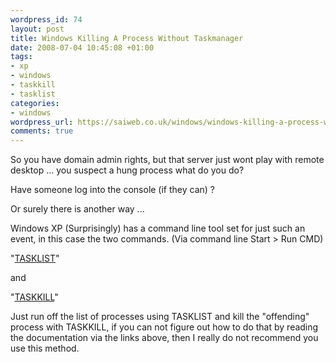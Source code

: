 ```yaml
--- 
wordpress_id: 74
layout: post
title: Windows Killing A Process Without Taskmanager
date: 2008-07-04 10:45:08 +01:00
tags: 
- xp
- windows
- taskkill
- tasklist
categories: 
- windows
wordpress_url: https://saiweb.co.uk/windows/windows-killing-a-process-without-taskmanager
comments: true
---
```

So you have domain admin rights, but that server just wont play with remote desktop ... you suspect a hung process what do you do?

Have someone log into the console (if they can) ?

Or surely there is another way ...

Windows XP (Surprisingly) has a command line tool set for just such an event, in this case the two commands. (Via command line Start > Run CMD)

"<a href="https://technet.microsoft.com/en-gb/library/bb491010(TechNet.10).aspx">TASKLIST</a>"

and

"<a href="https://technet.microsoft.com/en-gb/library/bb491009(TechNet.10).aspx">TASKKILL</a>"

Just run off the list of processes using TASKLIST and kill the "offending" process with TASKKILL, if you can not figure out how to do that by reading the documentation via the links above, then I really do not recommend you use this method.
